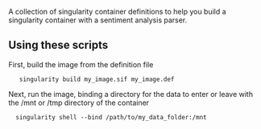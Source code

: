 A collection of singularity container definitions to help you build a singularity container with a sentiment analysis parser.

## Using these scripts
First, build the image from the definition file

       singularity build my_image.sif my_image.def

Next, run the image, binding a directory for the data to enter or leave with the /mnt or /tmp directory of the container

      singularity shell --bind /path/to/my_data_folder:/mnt

